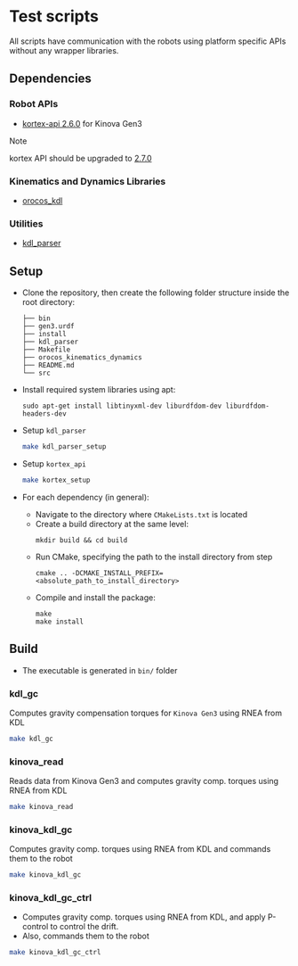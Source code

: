 # Test scripts

All scripts have communication with the robots using platform specific APIs without any wrapper libraries.

## Dependencies

### Robot APIs
- [kortex-api 2.6.0](https://artifactory.kinovaapps.com/ui/native/generic-local-public/kortex/API/2.6.0/) for Kinova Gen3

> [!NOTE]
> kortex API should be upgraded to [2.7.0](https://artifactory.kinovaapps.com/ui/repos/tree/General/generic-local-public/kortex/API/2.7.0)

### Kinematics and Dynamics Libraries
- [orocos_kdl](https://github.com/secorolab/orocos_kinematics_dynamics)

### Utilities
- [kdl_parser](https://github.com/secorolab/kdl_parser)

## Setup

- Clone the repository, then create the following folder structure inside the root directory:
  ```
  ├── bin
  ├── gen3.urdf
  ├── install
  ├── kdl_parser
  ├── Makefile
  ├── orocos_kinematics_dynamics
  ├── README.md
  └── src
  ```

- Install required system libraries using apt:
  ```
  sudo apt-get install libtinyxml-dev liburdfdom-dev liburdfdom-headers-dev
  ```

- Setup `kdl_parser`
  ```bash
  make kdl_parser_setup
  ```

- Setup `kortex_api`
  ```bash
  make kortex_setup
  ```

- For each dependency (in general):
  - Navigate to the directory where `CMakeLists.txt` is located
  - Create a build directory at the same level:
    ```
    mkdir build && cd build
    ```
  - Run CMake, specifying the path to the install directory from step
    ```
    cmake .. -DCMAKE_INSTALL_PREFIX=<absolute_path_to_install_directory>
    ```
  - Compile and install the package:
    ```
    make
    make install
    ```

## Build

- The executable is generated in `bin/` folder

### kdl_gc
  
  Computes gravity compensation torques for `Kinova Gen3` using RNEA from KDL
  
  ```bash
  make kdl_gc
  ```
### kinova_read
  
  Reads data from Kinova Gen3 and computes gravity comp. torques using RNEA from KDL

  ```bash
  make kinova_read
  ```

### kinova_kdl_gc
 
  Computes gravity comp. torques using RNEA from KDL and commands them to the robot
  
  ```bash
  make kinova_kdl_gc
  ```

### kinova_kdl_gc_ctrl
  
  - Computes gravity comp. torques using RNEA from KDL, and apply P-control to control the drift.
  - Also, commands them to the robot
  
  ```bash
  make kinova_kdl_gc_ctrl
  ```

